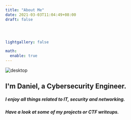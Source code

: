 ```yaml
---
title: "About Me"
date: 2021-03-03T11:04:49+08:00
draft: false




lightgallery: false

math:
  enable: true
---
```


![desktop](/desk.gif "My home desk setup")

## I'm Daniel, a Cybersecurity Engineer. 
##### I enjoy all things related to IT, security and networking.
##### Have a look at some of my projects or CTF writeups.




